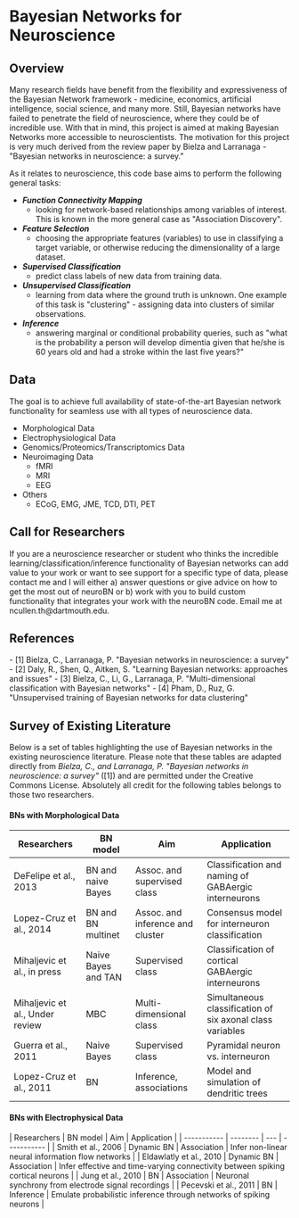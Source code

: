 # Bayesian Networks for Neuroscience

<h2>Overview</h2>
Many research fields have benefit from the flexibility and expressiveness of the Bayesian Network framework - medicine, economics, artificial intelligence, social science, and many more. Still, Bayesian networks have failed to penetrate the field of neuroscience, where they could be of incredible use. With that in mind, this project is aimed at making Bayesian Networks more accessible to neuroscientists. The motivation for this project is very much derived from the review paper by Bielza and Larranaga - "Bayesian networks in neuroscience: a survey."

As it relates to neuroscience, this code base aims to perform the following general tasks:
- <b><i>Function Connectivity Mapping</i></b>
	- looking for network-based relationships among variables of interest. This is
known in the more general case as "Association Discovery".
- <b><i>Feature Selection</i></b> 
	- choosing the appropriate features (variables) to use in classifying a target variable, or otherwise
reducing the dimensionality of a large dataset.
- <b><i>Supervised Classification</i></b>
	- predict class labels of new data from training data.
- <b><i>Unsupervised Classification</i></b>
	- learning from data where the ground truth is unknown. One example of this task is "clustering" - assigning data into clusters of similar observations.
- <b><i>Inference</i></b>
	- answering marginal or conditional probability queries, such as "what is the probability a person will develop dimentia given that he/she is 60 years old and had a stroke within the last five years?"

<h2>Data</h2>

The goal is to achieve full availability of state-of-the-art Bayesian network functionality for seamless use with all types of neuroscience data.
- Morphological Data
- Electrophysiological Data
- Genomics/Proteomics/Transcriptomics Data
- Neuroimaging Data
	- fMRI
	- MRI
	- EEG
- Others
	- ECoG, EMG, JME, TCD, DTI, PET

<h2>Call for Researchers</h2>
If you are a neuroscience researcher or student who thinks the incredible learning/classification/inference functionality of Bayesian networks can add value to your work or want to see support for a specific type of data, please contact me and I will either a) answer questions or give advice on how to get the most out of neuroBN or b) work with you to build custom functionality that integrates your work with the neuroBN code. Email me at ncullen.th@dartmouth.edu.


<h2>References</h2>
- [1] Bielza, C., Larranaga, P. "Bayesian networks in neuroscience: a survey"
- [2] Daly, R., Shen, Q., Aitken, S. "Learning Bayesian networks: approaches and issues"
- [3] Bielza, C., Li, G., Larranaga, P. "Multi-dimensional classification with Bayesian networks"
- [4] Pham, D., Ruz, G. "Unsupervised training of Bayesian networks for data clustering"

<h2>Survey of Existing Literature</h2>
Below is a set of tables highlighting the use of Bayesian networks in the existing neuroscience literature. Please note that these tables are adapted directly from <i>Bielza, C., and Larranaga, P. "Bayesian networks in neuroscience: a survey"</i> ([1]) and are permitted under the Creative Commons License. Absolutely all credit for the following tables belongs to those two researchers.
<h4>BNs with Morphological Data</h4>

| Researchers | BN model | Aim | Application |
| ----------- | -------- | --- | ----------- |
| DeFelipe et al., 2013 | BN and naive Bayes | Assoc. and supervised class | Classification and naming of GABAergic interneurons |
| Lopez-Cruz et al., 2014 | BN and BN multinet | Assoc. and inference and cluster | Consensus model for interneuron classification |
|Mihaljevic et al., in press | Naive Bayes and TAN | Supervised class | Classification of cortical GABAergic interneurons |
|Mihaljevic et al., Under review | MBC | Multi-dimensional class | Simultaneous classification of six axonal class variables |
|Guerra et al., 2011 | Naive Bayes | Supervised class | Pyramidal neuron vs. interneuron |
|Lopez-Cruz et al., 2011 | BN | Inference, associations | Model and simulation of dendritic trees |

<h4>BNs with Electrophysical Data</h4>
| Researchers | BN model | Aim | Application |
| ----------- | -------- | --- | ----------- |
| Smith et al., 2006 | Dynamic BN | Association | Infer non-linear neural information flow networks |
| Eldawlatly et al., 2010 | Dynamic BN | Association | Infer effective and time-varying connectivity between spiking cortical neurons |
| Jung et al., 2010 | BN | Association | Neuronal synchrony from electrode signal recordings |
| Pecevski et al., 2011 | BN | Inference | Emulate probabilistic inference through networks of spiking neurons |










